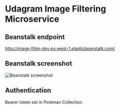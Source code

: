 # Udagram Image Filtering Microservice

## Beanstalk endpoint
http://image-filter-dev.eu-west-1.elasticbeanstalk.com/

## Beanstalk screenshot
![](deployments_screenshots/screenshot.png "Beanstalk screenshot")

## Authentication
Bearer token set in Postman Collection